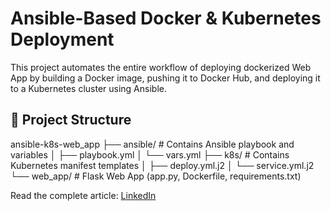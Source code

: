 # Ansible-Based Docker & Kubernetes Deployment

This project automates the entire workflow of deploying dockerized Web App by building a Docker image, pushing it to Docker Hub, and deploying it to a Kubernetes cluster using Ansible.

## 🚀 Project Structure
ansible-k8s-web_app
├── ansible/ # Contains Ansible playbook and variables
│ ├── playbook.yml
│ └── vars.yml
├── k8s/ # Contains Kubernetes manifest templates
│ ├── deploy.yml.j2
│ └── service.yml.j2
└── web_app/ # Flask Web App (app.py, Dockerfile, requirements.txt)


Read the complete article: [LinkedIn](https://www.linkedin.com/pulse/deployed-dockerized-web-app-using-ansible-playbook-cluster-sharma-66xcc/?trackingId=oMdziKf82JbTg2FNMjLYGA%3D%3D)

